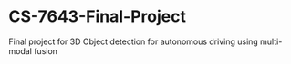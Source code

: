 # CS-7643-Final-Project

Final project for 3D Object detection for autonomous driving using multi-modal fusion
